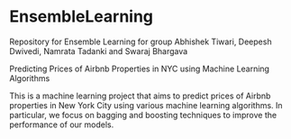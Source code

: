# EnsembleLearning
Repository for Ensemble Learning for group Abhishek Tiwari, Deepesh Dwivedi, Namrata Tadanki and Swaraj Bhargava

Predicting Prices of Airbnb Properties in NYC using Machine Learning Algorithms

This is a machine learning project that aims to predict prices of Airbnb properties in New York City using various machine learning algorithms. In particular, we focus on bagging and boosting techniques to improve the performance of our models.
